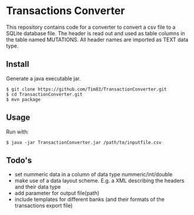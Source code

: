 # Transactions Converter

This repository contains code for a converter to convert a csv file to a SQLite database file. The header is read out and used as table columns in the table named MUTATIONS. All header names are imported as TEXT data type. 

## Install
Generate a java executable jar.
```
$ git clone https://github.com/Tim83/TransactionConverter.git
$ cd TransactionConverter.git
$ mvn package
```

## Usage
Run with:
```
$ java -jar TransactionConverter.jar /path/to/inputfile.csv
```
 
## Todo's
* set nummeric data in a column of data type nummeric/int/double
* make use of a data layout scheme. E.g. a XML describing the headers and their data type
* add parameter for output file(path)
* include templates for different banks (and their formats of the transactions export file)